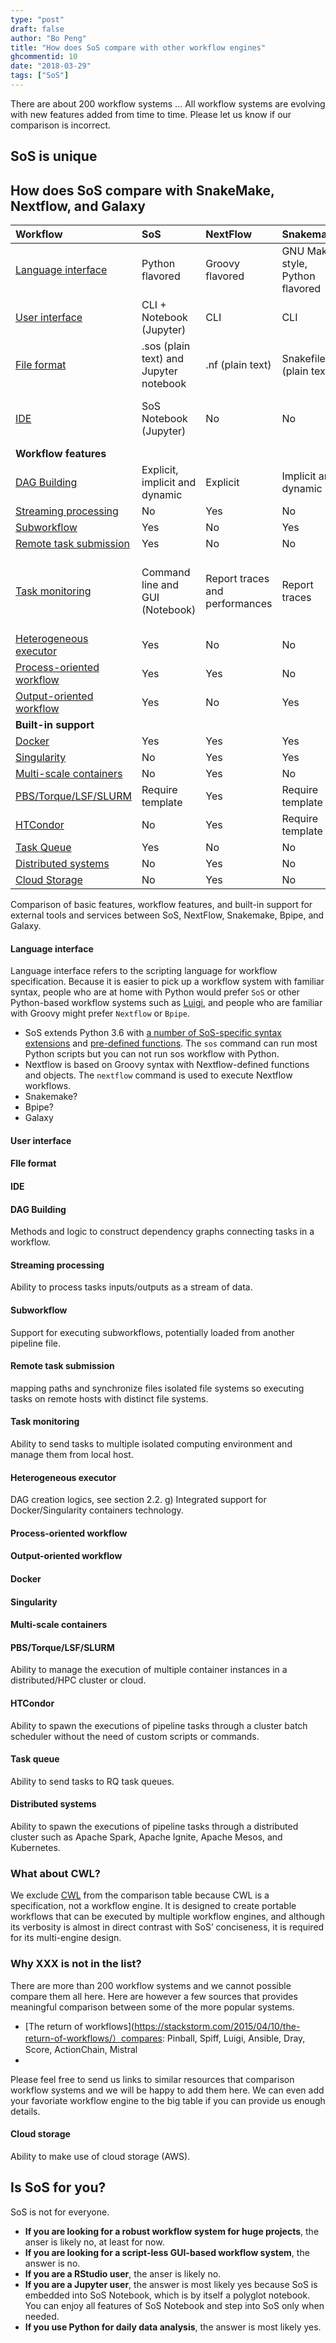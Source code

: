 ```yaml
---
type: "post"
draft: false
author: "Bo Peng"
title: "How does SoS compare with other workflow engines"
ghcommentid: 10
date: "2018-03-29"
tags: ["SoS"]
---
```


There are about 200 workflow systems ... All workflow systems are evolving with new features added from time to time. Please let us know if our comparison is incorrect.


## SoS is unique


## How does SoS compare with SnakeMake, Nextflow, and Galaxy

| Workflow                            | SoS                                    | NextFlow                       | Snakemake                       | Bpipe                      | Galaxy                                    |
|:------------------------------------|:---------------------------------------|:-------------------------------|:--------------------------------|:---------------------------|:------------------------------------------|
| [Language interface](#language-interface) | Python flavored                        | Groovy flavored                | GNU Make style, Python flavored | Groovy flavored            | JSON flavored                             |
| [User interface](#user-interface)   | CLI + Notebook (Jupyter)               | CLI                            | CLI                             | CLI                        | CLI + GUI                                 |
| [File format](#file-format)         | .sos (plain text) and Jupyter notebook | .nf (plain text)               | Snakefile (plain text)          | .pipe (groovy, plain text) | XML                                       |
| [IDE](#ide)                         | SoS Notebook (Jupyter)                 | No                             | No                              | No                         | Yes (only for building DAG)               |
| **Workflow features**               |      |         |         |              |             |
| [DAG Building](#dag-building)              | Explicit, implicit and dynamic         | Explicit                       | Implicit and dynamic            | Explicit                   | Explicit                                  |
| [Streaming processing](#streaming-processing)           | No                                     | Yes                            | No                              | No                         | No                                        |
| [Subworkflow](#subworkflow)         | Yes                                    | No                             | Yes                             | Yes                        | Yes                                       |
| [Remote task submission](#remote-task-submission) | Yes                                    | No                             | No                              | No                         | No                                        |
| [Task monitoring](#task-monitoring) | Command line and GUI (Notebook)        | Report traces and performances | Report traces                   | Event notification         | GUI to explore, share and reuse histories |
| [Heterogeneous executor](#heterogeneous-executor)   | Yes                                    | No                             | No                              | No                         | No                                        |
| [Process-oriented workflow](#process-oriented-workflow)  | Yes                                    | Yes                            | No                              | Yes                        | Yes                                       |
| [Output-oriented workflow](#output-oriented-workflow) | Yes                                    | No                             | Yes                             | No                         | No                                        |
| **Built-in support**                |      |         |         |              |             |  
| [Docker](#docker)                   | Yes                                    | Yes                            | Yes                             | No                         | Yes                                       |
| [Singularity](#singularity)         | No                                     | Yes                            | Yes                             | No                         | No                                        |
| [Multi-scale containers](#multi-scale-containers)  | No                                     | Yes                            | No                              | No                         | Yes                                       |
| [PBS/Torque/LSF/SLURM](pbs-torque-lsf-slurm)       | Require template                       | Yes                            | Require template                | Yes                        | Yes                                       |
| [HTCondor](#htcondor)               | No                                     | Yes                            | Require template                | No                         | Yes                                       |
| [Task Queue](#task-queue)           | Yes                                    | No                             | No                              | No                         | No                                        |
| [Distributed systems](#distributed-systems)            | No                                     | Yes                            | No                              | No                         | No                                        |
| [Cloud Storage](#cloud-storage)      | No                                     | Yes                            | No                              | No                         | Yes                                       |

Comparison of basic features, workflow features, and built-in support for external tools and services between SoS, NextFlow, Snakemake, Bpipe, and Galaxy. 

#### Language interface

Language interface refers to the scripting language for workflow specification. Because it is easier to pick up a workflow system with familiar syntax, people who are at home with Python would prefer `SoS` or other Python-based workflow systems such as [Luigi](https://github.com/spotify/luigi), and people who are familiar with Groovy might prefer `Nextflow` or `Bpipe`.

* SoS extends Python 3.6 with [a number of SoS-specific syntax extensions](https://vatlab.github.io/sos-docs/doc/documentation/SoS_Syntax.html) and [pre-defined functions](https://vatlab.github.io/sos-docs/doc/documentation/Targets_and_Actions.html). The `sos` command can run most Python scripts but you can not run sos workflow with Python.
* Nextflow is based on Groovy syntax with Nextflow-defined functions and objects. The `nextflow` command is used to execute Nextflow workflows.
* Snakemake?
* Bpipe?
* Galaxy


#### User interface

#### FIle format

#### IDE

#### DAG Building
Methods and logic to construct dependency graphs connecting tasks in a workflow. 

#### Streaming processing
Ability to process tasks inputs/outputs as a stream of data. 

#### Subworkflow

Support for executing subworkflows, potentially loaded from another pipeline file. 

#### Remote task submission

mapping paths and synchronize files isolated file systems so executing tasks on remote hosts with distinct file systems. 

#### Task monitoring
Ability to send tasks to multiple isolated computing environment and manage them from local host. 

#### Heterogeneous executor
DAG creation logics, see section 2.2. g) Integrated support for Docker/Singularity containers technology.

#### Process-oriented workflow

#### Output-oriented workflow

#### Docker

#### Singularity

#### Multi-scale containers

#### PBS/Torque/LSF/SLURM
Ability to manage the execution of multiple container instances in a distributed/HPC cluster or cloud. 

#### HTCondor
Ability to spawn the executions of pipeline tasks through a cluster batch scheduler without the need of custom scripts or commands. 

#### Task queue
Ability to send tasks to RQ task queues. 

#### Distributed systems
Ability to spawn the executions of pipeline tasks through a distributed cluster such as Apache Spark, Apache Ignite, Apache Mesos, and Kubernetes.


### What about CWL?

We exclude [CWL](https://github.com/common-workflow-language/common-workflow-language) from the comparison table because CWL is a specification, not a workflow engine. It is designed to create portable workflows that can be executed by multiple workflow engines, and although its verbosity is almost in direct contrast with SoS’ conciseness, it is required for its multi-engine design.

### Why XXX is not in the list?

There are more than 200 workflow systems and we cannot possible compare them all here. Here are however a few sources that provides meaningful comparison between some of the more popular systems.

* [The return of workflows](https://stackstorm.com/2015/04/10/the-return-of-workflows/）compares: Pinball, Spiff, Luigi, Ansible, Dray, Score, ActionChain, Mistral
* 

Please feel free to send us links to similar resources that comparison workflow systems and we will be happy to add them here. We can even add your favoriate workflow engine to the big table if you can provide us enough details.

#### Cloud storage
Ability to make use of cloud storage (AWS).

## Is SoS for you?

SoS is not for everyone.

* **If you are looking for a robust workflow system for huge projects**, the anser is likely no, at least for now.
* **If you are looking for a script-less GUI-based workflow system**, the answer is no.
* **If you are a RStudio user**, the anser is likely no.
* **If you are a Jupyter user**, the answer is most likely yes because SoS is embedded into SoS Notebook, which is by itself a polyglot notebook. You can enjoy all features of SoS Notebook and step into SoS only when needed.
* **If you use Python for daily data analysis**, the answer is most likely yes. 

